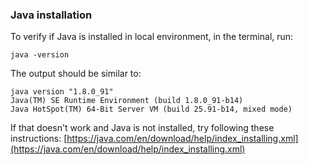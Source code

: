 ### Java installation

To verify if Java is installed in local environment, in the terminal, run:

    java -version
    
The output should be similar to:

    java version "1.8.0_91"
    Java(TM) SE Runtime Environment (build 1.8.0_91-b14)
    Java HotSpot(TM) 64-Bit Server VM (build 25.91-b14, mixed mode)
   
If that doesn't work and Java is not installed, try following these instructions: [https://java.com/en/download/help/index_installing.xml](https://java.com/en/download/help/index_installing.xml) 
